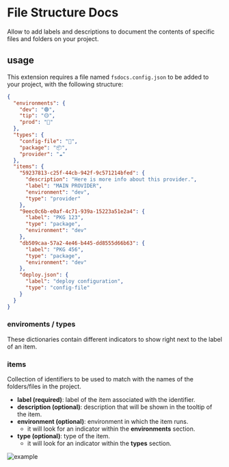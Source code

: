 # File Structure Docs

Allow to add labels and descriptions to document the contents of specific files and folders on your project.


## usage

This extension requires a file named `fsdocs.config.json` to be added to your project, with the following structure:

```json
{
  "environments": {
    "dev": "🟢",
    "tip": "🟡",
    "prod": "🔴"
  },
  "types": {
    "config-file": "📄️",
    "package": "📦️",
    "provider": "☁️️"
  },
  "items": {
    "59237813-c25f-44cb-942f-9c571214bfed": {
      "description": "Here is more info about this provider.",
      "label": "MAIN PROVIDER",
      "environment": "dev",
      "type": "provider"
    },
    "9eec0c6b-e0af-4c71-939a-15223a51e2a4": {
      "label": "PKG 123",
      "type": "package",
      "environment": "dev"
    },
    "db509caa-57a2-4e46-b445-dd8555d66b63": {
      "label": "PKG 456",
      "type": "package",
      "environment": "dev"
    },
    "deploy.json": {
      "label": "deploy configuration",
      "type": "config-file"
    }
  }
}
```

### enviroments / types

These dictionaries contain different indicators to show right next to the label of an item.

### items

Collection of identifiers to be used to match with the names of the folders/files in the project. 

* **label (required)**: label of the item associated with the identifier.
* **description (optional)**: description that will be shown in the tooltip of the item.
* **environment (optional)**: environment in which the item runs.
  * it will look for an indicator within the **environments** section.
* **type (optional)**: type of the item.
  * it will look for an indicator within the **types** section.


![example](https://raw.githubusercontent.com/fedecalendino/vscode-fsdocs/main/images/screenshot.png)